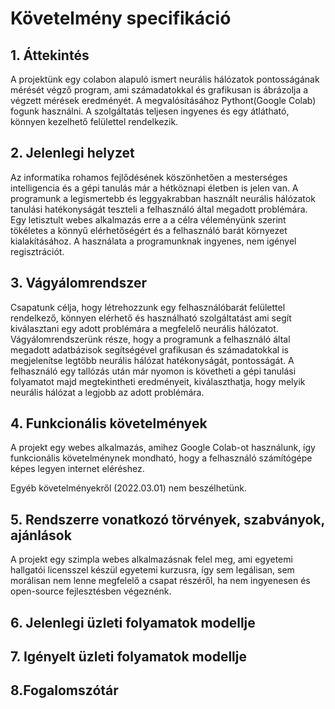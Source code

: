 # Követelmény specifikáció

## 1. Áttekintés
A projektünk egy colabon alapuló ismert neurális hálózatok pontosságának mérését végző program,
ami számadatokkal és grafikusan is ábrázolja a végzett mérések eredményét.
A megvalósításához Pythont(Google Colab) fogunk használni.
A szolgáltatás teljesen ingyenes és egy átlátható, könnyen kezelhető felülettel rendelkezik.

## 2. Jelenlegi helyzet
Az informatika rohamos fejlődésének köszönhetően a mesterséges intelligencia és a gépi tanulás már a hétköznapi életben is jelen van. A programunk a legismertebb és leggyakrabban használt neurális hálózatok tanulási hatékonyságát teszteli a felhasználó által megadott problémára. Egy letisztult webes alkalmazás erre a a célra véleményünk szerint tökéletes a könnyű elérhetőségért és a felhasználó barát környezet kialakításához. A használata a programunknak ingyenes, nem igényel regisztrációt.

## 3. Vágyálomrendszer
Csapatunk célja, hogy létrehozzunk egy felhasználóbarát felülettel rendelkező, könnyen elérhető és használható szolgáltatást ami segít kiválasztani egy adott problémára a megfelelő neurális hálózatot. Vágyálomrendszerünk része, hogy a programunk a felhasználó által megadott adatbázisok segítségével grafikusan és számadatokkal is megjelenítse legtöbb neurális hálózat hatékonyságát, pontosságát. A felhasználó egy tallózás után már nyomon is követheti a gépi tanulási folyamatot majd megtekintheti eredményeit, kiválaszthatja, hogy melyik neurális hálózat a legjobb az adott problémára. 

## 4. Funkcionális követelmények
A projekt egy webes alkalmazás, amihez Google Colab-ot használunk, így funkcionális követelménynek mondható, hogy a felhasználó számítógépe képes legyen internet eléréshez.

Egyéb követelményekről (2022.03.01) nem beszélhetünk.

## 5. Rendszerre vonatkozó törvények, szabványok, ajánlások
A projekt egy szimpla webes alkalmazásnak felel meg, ami egyetemi hallgatói licensszel készül egyetemi kurzusra, így sem legálisan, sem morálisan nem lenne megfelelő a csapat részéről, ha nem ingyenesen és open-source fejlesztésben végeznénk.

## 6. Jelenlegi üzleti folyamatok modellje

## 7. Igényelt üzleti folyamatok modellje

## 8.Fogalomszótár
